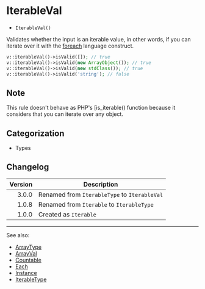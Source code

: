 # IterableVal

- `IterableVal()`

Validates whether the input is an iterable value, in other words,  if you can iterate over it with the [foreach][] language construct.

```php
v::iterableVal()->isValid([]); // true
v::iterableVal()->isValid(new ArrayObject()); // true
v::iterableVal()->isValid(new stdClass()); // true
v::iterableVal()->isValid('string'); // false
```

## Note

This rule doesn't behave as PHP's [is_iterable() function because it considers that you can iterate over any object.

## Categorization

- Types

## Changelog

|  Version | Description                                  |
|---------:|----------------------------------------------|
|    3.0.0 | Renamed from `IterableType` to `IterableVal` |
|    1.0.8 | Renamed from `Iterable` to `IterableType`    |
|    1.0.0 | Created as `Iterable`                        |

***
See also:

- [ArrayType](ArrayType.md)
- [ArrayVal](ArrayVal.md)
- [Countable](Countable.md)
- [Each](Each.md)
- [Instance](Instance.md)
- [IterableType](IterableType.md)

[is_iterable()]: https://www.php.net/is_iterable
[foreach]: http://php.net/foreach
